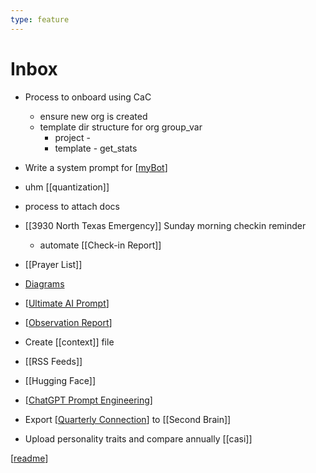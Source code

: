 ```yaml
---
type: feature
---
```


# Inbox

- Process to onboard using CaC
  - ensure new org is created
  - template dir structure for org group_var
    - project - 
    - template - get_stats

- Write a system prompt for [[myBot]]
- uhm [[quantization]]

- process to attach docs
- [[3930 North Texas Emergency]] Sunday morning checkin reminder
  - automate [[Check-in Report]]
- [[Prayer List]]
- [Diagrams](https://foambubble.github.io/foam/user/recipes/diagrams-in-markdown)

- [[Ultimate AI Prompt]]
- [[Observation Report]]
- Create [[context]] file

- [[RSS Feeds]]
- [[Hugging Face]]
- [[ChatGPT Prompt Engineering]]
- Export [[Quarterly Connection]] to [[Second Brain]]
- Upload personality traits and compare annually [[casi]]


[[readme]]

[//begin]: # "Autogenerated link references for markdown compatibility"
[myBot]: private/myBot.md "myBot"
[Ultimate AI Prompt]: <Ideas/Ultimate AI Prompt.md> "Ultimate AI Prompt"
[Observation Report]: <Ideas/Observation Report.md> "Observation Report"
[ChatGPT Prompt Engineering]: <Ideas/ChatGPT Prompt Engineering.md> "ChatGPT Prompt Engineering"
[Quarterly Connection]: <private/Quarterly Connection.md> "Quarterly Connection"
[readme]: readme.md "Second Brain"
[//end]: # "Autogenerated link references"
